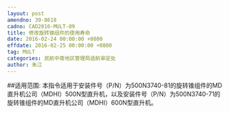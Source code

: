 ```yaml
---
layout: post
amendno: 39-8618
cadno: CAD2016-MULT-09
title: 修改旋转锥组件的使用寿命
date: 2016-02-24 00:00:00 +0800
effdate: 2016-02-25 00:00:00 +0800
tag: MULT
categories: 民航中南地区管理局适航审定处
author: 朱江
---
```


##适用范围:
本指令适用于安装件号（P/N）为500N3740-81的旋转锥组件的MD直升机公司（MDHI）500N型直升机，以及安装件号（P/N）为500N3740-71的旋转锥组件的MD直升机公司（MDHI）600N型直升机。

